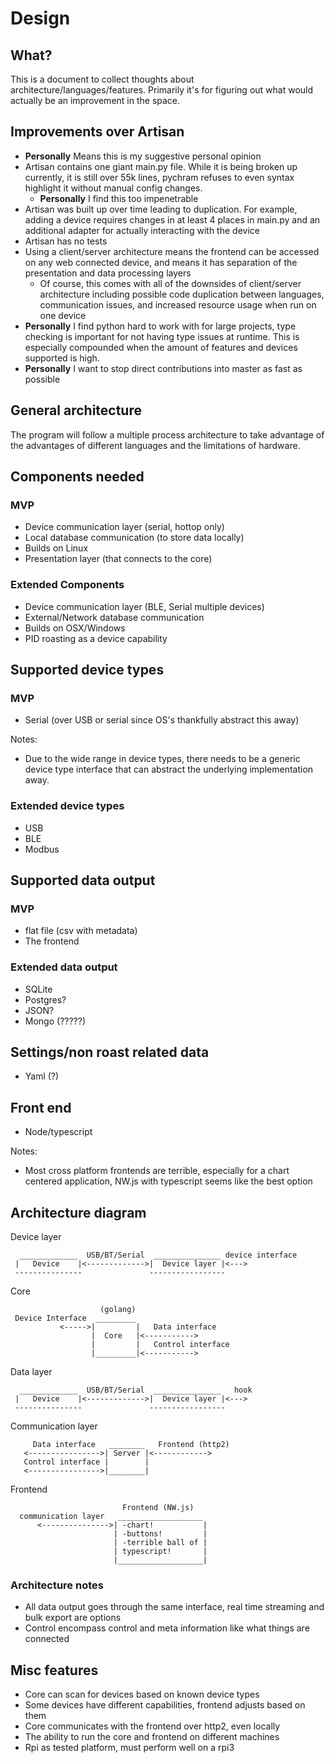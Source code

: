# Design

## What?

This is a document to collect thoughts about architecture/languages/features. Primarily it's for
 figuring out what would actually be an improvement in the space.

## Improvements over Artisan
- **Personally** Means this is my suggestive personal opinion
- Artisan contains one giant main.py file. While it is being broken up currently, it is still over 55k lines,
pychram refuses to even syntax highlight it without manual config changes.
  - **Personally** I find this too impenetrable
- Artisan was built up over time leading to duplication. For example, adding a device requires changes in
at least 4 places in main.py and an additional adapter for actually interacting with the device
- Artisan has no tests
- Using a client/server architecture means the frontend can be accessed on any web connected device, and means
it has separation of the presentation and data processing layers
  - Of course, this comes with all of the downsides of client/server architecture including possible code duplication
  between languages, communication issues, and increased resource usage when run on one device
- **Personally** I find python hard to work with for large projects, type checking is important for not having type
issues at runtime. This is especially compounded when the amount of features and devices supported is high.
- **Personally** I want to stop direct contributions into master as fast as possible


## General architecture

The program will follow a multiple process architecture to take advantage of the advantages
of different languages and the limitations of hardware.

## Components needed

### MVP
- Device communication layer (serial, hottop only)
- Local database communication (to store data locally)
- Builds on Linux
- Presentation layer (that connects to the core)

### Extended Components
- Device communication layer (BLE, Serial multiple devices)
- External/Network database communication
- Builds on OSX/Windows
- PID roasting as a device capability

## Supported device types

### MVP

- Serial (over USB or serial since OS's thankfully abstract this away)

Notes:
- Due to the wide range in device types, there needs to be a generic device type interface that
can abstract the underlying implementation away.

### Extended device types
- USB
- BLE
- Modbus

## Supported data output

### MVP
- flat file (csv with metadata)
- The frontend

### Extended data output

- SQLite
- Postgres?
- JSON?
- Mongo (?????)

## Settings/non roast related data

- Yaml (?)

## Front end

- Node/typescript

Notes:
- Most cross platform frontends are terrible, especially for a chart centered application,
NW.js with typescript seems like the best option

## Architecture diagram
Device layer
```
  _____________  USB/BT/Serial  _______________ device interface
 |   Device    |<------------->|  Device layer |<--->
 ---------------               -----------------
```

Core
```
                    (golang)
 Device Interface  _________        
           <----->|         |   Data interface
                  |  Core   |<----------->
                  |         |   Control interface
                  |_________|<----------->
```

Data layer
```
  _____________  USB/BT/Serial  _______________   hook
 |   Device    |<------------->|  Device layer |<--->
 ---------------               -----------------
```

Communication layer
```                   (golang)
     Data interface   ________   Frontend (http2)
   <---------------->| Server |<------------>
   Control interface |        |
   <---------------->|________|
```

Frontend
```
                         Frontend (NW.js)
  communication layer   ___________________
      <--------------->| -chart!           |
                       | -buttons!         |
                       | -terrible ball of |
                       | typescript!       |
                       |___________________|
```

### Architecture notes
- All data output goes through the same interface, real time streaming and bulk export are options
- Control encompass control and meta information like what things are connected

## Misc features

- Core can scan for devices based on known device types
- Some devices have different capabilities, frontend adjusts based on them
- Core communicates with the frontend over http2, even locally
- The ability to run the core and frontend on different machines
- Rpi as tested platform, must perform well on a rpi3
